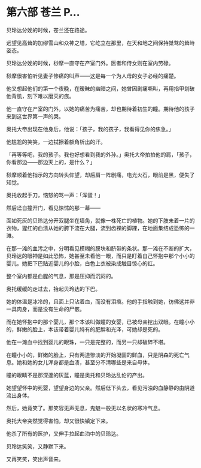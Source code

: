 # 第六部 苍兰 P…

贝玲达分娩的时候，苍兰还在路途。

远望见高耸的加缪雪山和众神之塔，它屹立在那里，在天和地之间保持桀骜的耸峙姿态。

贝玲达分娩的时候，桫摩一直守在产室门外。医者和侍女则在室内劳碌。

桫摩很害怕听见妻子惨痛的叫声——这是每一个为人母的女子必经的痛楚。

他又想起他们的第一个夜晚，在暧昧的幽暗之间，她曾因剧痛嘶叫，再用指甲划破他背肌，刻下难以磨灭的痕。

他一直守在产室的门外，以她的痛苦为痛苦，却也期待着初生的瞳。期待他的孩子来到这世界第一声的哭。

奥托大帝出现在他身后，他说：「孩子，我的孩子，我看得见你的焦急。」

他尴尬的笑笑，一边拭擦着额角析出的汗。

「再等等吧，我的孩子。我也好想看到我的外孙。」奥托大帝拍拍他的肩，「孩子，你看那边——那边天上的，是什么？」

桫摩顺着他指示的方向转头仰望，却后肩一阵剧痛，电光火石，眼前是黑，便失了知觉。

奥托收起手刀，恼怒的骂一声：「浑蛋！」

然后迳自撞开门，看见惊怵的那一幕——

面如死灰的贝玲达分开双腿坐在墙角，就像一株死亡的植物。她的下肢未着一片的衣物，猩红的血渍从她的胯下流在大腿，流到齿裸的脚踝，在地面集结成恐怖的一滩。

在那一滩的血污之中，分明看见模糊的膜块和脐带的条状。那一滩在不断的扩大，贝玲达的眼神是如此恐怖，她甚至未看他一眼，而只是盯着自己怀抱中那个小小的婴儿。她把下巴贴近婴儿的小脸，白色上衣被染成触目惊心的红。

整个室内都是血腥的气息，那是压抑而沉闷的。

奥托缓缓的走过去，抬起贝玲达的下巴。

她的体温是冰冷的，且面上只沾着血，而没有泪痕。他的手指触到她，彷佛这并非一具肉身，而是没有生命的尸骸。

而在她怀抱中的那个婴儿，那个本该叫做瞳的女婴，已被母亲挖出双眼。在瞳小小的，鲜嫩的脸上，本该带着婴儿特有的肥胖和光泽，可她却是死的。

他在一滩血中找到婴儿的眼珠，一只是完整的，而另一只却破碎不堪。

在瞳小小的，鲜嫩的脸上，只有两道惨淡的开始凝固的鲜血，只是阴森的死亡气息。她和她的女儿浑身都是血渍，甚至分不清哪些是来自母体。

瞳的眼睛不是那深邃的灰蓝，瞳是奥托和贝玲达乱伦的产出。

她望望怀中的死婴，望望身边的父亲。然后低下头去，看见污浊的血静静的由阴道流出身体。

然后，她竟笑了。那笑容无声无息，鬼魅一般无以名状的寒冷气息。

奥托大帝突然觉得害怕，却又很快镇定下来。

他杀了所有的医护，又伸手拉起血泊中的贝玲达。

贝玲达笑笑，又静默下来。

又再笑笑，笑出声音来。

